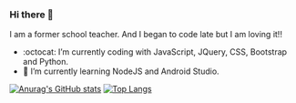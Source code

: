 ### Hi there 👋

I am a former school teacher. And I began to code late but I am loving it!!

- :octocat: I’m currently coding with JavaScript, JQuery, CSS, Bootstrap and Python.
- 🌱 I’m currently learning NodeJS and Android Studio.

[![Anurag's GitHub stats](https://github-readme-stats.vercel.app/api?username=Jompa14&count_private=true&theme=gotham)](https://github.com/anuraghazra/github-readme-stats)
[![Top Langs](https://github-readme-stats.vercel.app/api/top-langs/?username=Jompa14&layout=compact&count_private=true&theme=gotham)](https://github.com/anuraghazra/github-readme-stats)

